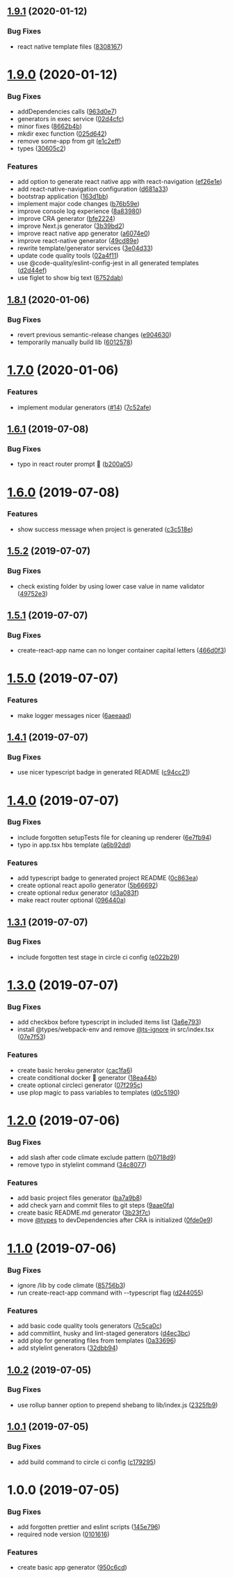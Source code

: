 ## [1.9.1](https://github.com/developer239/create-opinionated-react-app/compare/v1.9.0...v1.9.1) (2020-01-12)


### Bug Fixes

* react native template files ([8308167](https://github.com/developer239/create-opinionated-react-app/commit/8308167f9b1cd89f27d0a2ad7f7f0bef4600c376))

# [1.9.0](https://github.com/developer239/create-opinionated-react-app/compare/v1.8.1...v1.9.0) (2020-01-12)


### Bug Fixes

* addDependencies calls ([963d0e7](https://github.com/developer239/create-opinionated-react-app/commit/963d0e7bf3b745d24c2630023ac1403de672f7f3))
* generators in exec service ([02d4cfc](https://github.com/developer239/create-opinionated-react-app/commit/02d4cfccb340d0d253bc0caa023798beb53374e5))
* minor fixes ([8662b4b](https://github.com/developer239/create-opinionated-react-app/commit/8662b4bafe667ca0787a2e60e037b1ac105c73e2))
* mkdir exec function ([025d642](https://github.com/developer239/create-opinionated-react-app/commit/025d64291126bfb011d80f7d0f14ae51cb4a6cbd))
* remove some-app from git ([e1c2eff](https://github.com/developer239/create-opinionated-react-app/commit/e1c2eff518398f9db06f16d486e5cfa533377524))
* types ([30605c2](https://github.com/developer239/create-opinionated-react-app/commit/30605c29aa7cea1186f71e0d14b4588791ae4017))


### Features

* add option to generate react native app with react-navigation ([ef26e1e](https://github.com/developer239/create-opinionated-react-app/commit/ef26e1eb8e6e921dca8b55421e6b01881e6ce26e))
* add react-native-navigation configuration ([d681a33](https://github.com/developer239/create-opinionated-react-app/commit/d681a33d361c0a672ae5ee218197dddba07d9612))
* bootstrap application ([163d1bb](https://github.com/developer239/create-opinionated-react-app/commit/163d1bbbf45bf121e49eee5298c2570649650da3))
* implement major code changes ([b76b59e](https://github.com/developer239/create-opinionated-react-app/commit/b76b59e62bde71b2ec59a05dabcaa1b1b55a98e6))
* improve console log experience ([8a83980](https://github.com/developer239/create-opinionated-react-app/commit/8a83980479879cb076494832fa8a5af91f122f04))
* improve CRA generator ([bfe2224](https://github.com/developer239/create-opinionated-react-app/commit/bfe2224454b63aec9b9102590c266ee6ac86b065))
* improve Next.js generator ([3b39bd2](https://github.com/developer239/create-opinionated-react-app/commit/3b39bd2fabb64ab6a29a17380ccf90305d441d66))
* improve react native app generator ([a6074e0](https://github.com/developer239/create-opinionated-react-app/commit/a6074e061751becc1dd638799ef45bafc9e04cf9))
* improve react-native generator ([49cd89e](https://github.com/developer239/create-opinionated-react-app/commit/49cd89eda7a0bcf0ef871daa768e778efc6db8eb))
* rewrite template/generator services ([3e04d33](https://github.com/developer239/create-opinionated-react-app/commit/3e04d3320b7efb6dffca7bb571a2b7d91e26a809))
* update code quality tools ([02a4f11](https://github.com/developer239/create-opinionated-react-app/commit/02a4f1191da4ce69ff47cd41e0aa3a9a6c0ef980))
* use @code-quality/eslint-config-jest in all generated templates ([d2d44ef](https://github.com/developer239/create-opinionated-react-app/commit/d2d44ef574b554521d3df15421cd23283cd2bec6))
* use figlet to show big text ([6752dab](https://github.com/developer239/create-opinionated-react-app/commit/6752dab35d2f5da21aa6c1a6c6802c5ea8046ec5))

## [1.8.1](https://github.com/developer239/create-opinionated-react-app/compare/v1.8.0...v1.8.1) (2020-01-06)


### Bug Fixes

* revert previous semantic-release changes ([e904630](https://github.com/developer239/create-opinionated-react-app/commit/e90463069649e8c16bd77c81c82a1164c4af1e5d))
* temporarily manually build lib ([6012578](https://github.com/developer239/create-opinionated-react-app/commit/601257835e53348e586114c32b0dd49944981b0b))

# [1.7.0](https://github.com/developer239/create-opinionated-react-app/compare/v1.6.1...v1.7.0) (2020-01-06)


### Features

* implement modular generators ([#14](https://github.com/developer239/create-opinionated-react-app/issues/14)) ([7c52afe](https://github.com/developer239/create-opinionated-react-app/commit/7c52afeaeb099c6dfc758237c5242ccacb3cbef8))

## [1.6.1](https://github.com/developer239/create-opinionated-react-app/compare/v1.6.0...v1.6.1) (2019-07-08)


### Bug Fixes

* typo in react router prompt 🤯 ([b200a05](https://github.com/developer239/create-opinionated-react-app/commit/b200a05))

# [1.6.0](https://github.com/developer239/create-opinionated-react-app/compare/v1.5.2...v1.6.0) (2019-07-08)


### Features

* show success message when project is generated ([c3c518e](https://github.com/developer239/create-opinionated-react-app/commit/c3c518e))

## [1.5.2](https://github.com/developer239/create-opinionated-react-app/compare/v1.5.1...v1.5.2) (2019-07-07)


### Bug Fixes

* check existing folder by using lower case value in name validator ([49752e3](https://github.com/developer239/create-opinionated-react-app/commit/49752e3))

## [1.5.1](https://github.com/developer239/create-opinionated-react-app/compare/v1.5.0...v1.5.1) (2019-07-07)


### Bug Fixes

* create-react-app name can no longer container capital letters ([466d0f3](https://github.com/developer239/create-opinionated-react-app/commit/466d0f3))

# [1.5.0](https://github.com/developer239/create-opinionated-react-app/compare/v1.4.1...v1.5.0) (2019-07-07)


### Features

* make logger messages nicer ([6aeeaad](https://github.com/developer239/create-opinionated-react-app/commit/6aeeaad))

## [1.4.1](https://github.com/developer239/create-opinionated-react-app/compare/v1.4.0...v1.4.1) (2019-07-07)


### Bug Fixes

* use nicer typescript badge in generated README ([c94cc21](https://github.com/developer239/create-opinionated-react-app/commit/c94cc21))

# [1.4.0](https://github.com/developer239/create-opinionated-react-app/compare/v1.3.1...v1.4.0) (2019-07-07)


### Bug Fixes

* include forgotten setupTests file for cleaning up renderer ([6e7fb94](https://github.com/developer239/create-opinionated-react-app/commit/6e7fb94))
* typo in app.tsx hbs template ([a6b92dd](https://github.com/developer239/create-opinionated-react-app/commit/a6b92dd))


### Features

* add typescript badge to generated project README ([0c863ea](https://github.com/developer239/create-opinionated-react-app/commit/0c863ea))
* create optional react apollo generator ([5b66692](https://github.com/developer239/create-opinionated-react-app/commit/5b66692))
* create optional redux generator ([d3a083f](https://github.com/developer239/create-opinionated-react-app/commit/d3a083f))
* make react router optional ([096440a](https://github.com/developer239/create-opinionated-react-app/commit/096440a))

## [1.3.1](https://github.com/developer239/create-opinionated-react-app/compare/v1.3.0...v1.3.1) (2019-07-07)


### Bug Fixes

* include forgotten test stage in circle ci config ([e022b29](https://github.com/developer239/create-opinionated-react-app/commit/e022b29))

# [1.3.0](https://github.com/developer239/create-opinionated-react-app/compare/v1.2.0...v1.3.0) (2019-07-07)


### Bug Fixes

* add checkbox before typescript in included items list ([3a6e793](https://github.com/developer239/create-opinionated-react-app/commit/3a6e793))
* install @types/webpack-env and remove [@ts-ignore](https://github.com/ts-ignore) in src/index.tsx ([07e7f53](https://github.com/developer239/create-opinionated-react-app/commit/07e7f53))


### Features

* create basic heroku generator ([cac1fa6](https://github.com/developer239/create-opinionated-react-app/commit/cac1fa6))
* create conditional docker 🐳 generator ([18ea44b](https://github.com/developer239/create-opinionated-react-app/commit/18ea44b))
* create optional circleci generator ([07f295c](https://github.com/developer239/create-opinionated-react-app/commit/07f295c))
* use plop magic to pass variables to templates ([d0c5190](https://github.com/developer239/create-opinionated-react-app/commit/d0c5190))

# [1.2.0](https://github.com/developer239/create-opinionated-react-app/compare/v1.1.0...v1.2.0) (2019-07-06)


### Bug Fixes

* add slash after code climate exclude pattern ([b0718d9](https://github.com/developer239/create-opinionated-react-app/commit/b0718d9))
* remove typo in stylelint command ([34c8077](https://github.com/developer239/create-opinionated-react-app/commit/34c8077))


### Features

* add basic project files generator ([ba7a9b8](https://github.com/developer239/create-opinionated-react-app/commit/ba7a9b8))
* add check yarn and commit files to git steps ([9aae0fa](https://github.com/developer239/create-opinionated-react-app/commit/9aae0fa))
* create basic README.md generator ([3b23f7c](https://github.com/developer239/create-opinionated-react-app/commit/3b23f7c))
* move [@types](https://github.com/types) to devDependencies after CRA is initialized ([0fde0e9](https://github.com/developer239/create-opinionated-react-app/commit/0fde0e9))

# [1.1.0](https://github.com/developer239/create-opinionated-react-app/compare/v1.0.2...v1.1.0) (2019-07-06)


### Bug Fixes

* ignore /lib by code climate ([85756b3](https://github.com/developer239/create-opinionated-react-app/commit/85756b3))
* run create-react-app command with --typescript flag ([d244055](https://github.com/developer239/create-opinionated-react-app/commit/d244055))


### Features

* add basic code quality tools generators ([7c5ca0c](https://github.com/developer239/create-opinionated-react-app/commit/7c5ca0c))
* add commitlint, husky and lint-staged generators ([d4ec3bc](https://github.com/developer239/create-opinionated-react-app/commit/d4ec3bc))
* add plop for generating files from templates ([0a33696](https://github.com/developer239/create-opinionated-react-app/commit/0a33696))
* add stylelint generators ([32dbb94](https://github.com/developer239/create-opinionated-react-app/commit/32dbb94))

## [1.0.2](https://github.com/developer239/create-opinionated-react-app/compare/v1.0.1...v1.0.2) (2019-07-05)


### Bug Fixes

* use rollup banner option to prepend shebang to lib/index.js ([2325fb9](https://github.com/developer239/create-opinionated-react-app/commit/2325fb9))

## [1.0.1](https://github.com/developer239/create-opinionated-react-app/compare/v1.0.0...v1.0.1) (2019-07-05)


### Bug Fixes

* add build command to circle ci config ([c179295](https://github.com/developer239/create-opinionated-react-app/commit/c179295))

# 1.0.0 (2019-07-05)


### Bug Fixes

* add forgotten prettier and eslint scripts ([145e796](https://github.com/developer239/create-opinionated-react-app/commit/145e796))
* required node version ([0101616](https://github.com/developer239/create-opinionated-react-app/commit/0101616))


### Features

* create basic app generator ([950c6cd](https://github.com/developer239/create-opinionated-react-app/commit/950c6cd))
